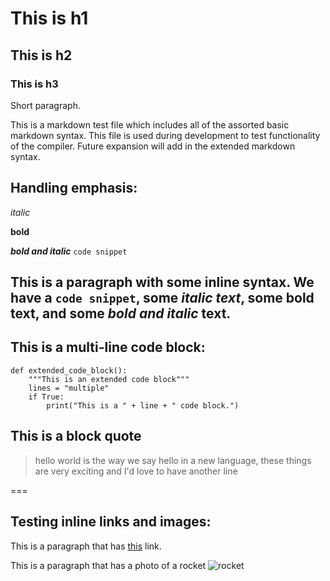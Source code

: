 <!-- comment -->

<!-- 
Multi
Line
Comment -->

# This is h1
## This is h2
### This is h3

Short paragraph.

This is a markdown test file which includes all of the assorted basic markdown syntax.  This file is used during development to test functionality of the compiler.  Future expansion will add in the extended markdown syntax.

## Handling emphasis:

*italic*

**bold**

***bold and italic***
`code snippet`

This is a paragraph with some inline syntax.  We have a `code snippet`, some *italic text*, some **bold text**, and some ***bold and italic*** text.
---
## This is a multi-line code block:

```
def extended_code_block():
	"""This is an extended code block"""
	lines = "multiple"
	if True:
	    print("This is a " + line + " code block.")
```

## This is a block quote

> hello world is the way we say hello in a new language, these things are very exciting and I'd love to have another line

===

## Testing inline links and images:

This is a paragraph that has [this](https://www.wikipedia.org) link.

This is a paragraph that has a photo of a rocket ![rocket](https://www.indiandefencetimes.com/wp-content/uploads/2020/02/Nuclear-rocket.jpeg) 
